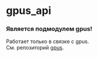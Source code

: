 # gpus_api

<h3> Является подмодулем gpus! </h3>
Работает только в связке с gpus. <br>
См. репозиторий <a href="https://github.com/GPUStore/gpus">gpus</a>.

